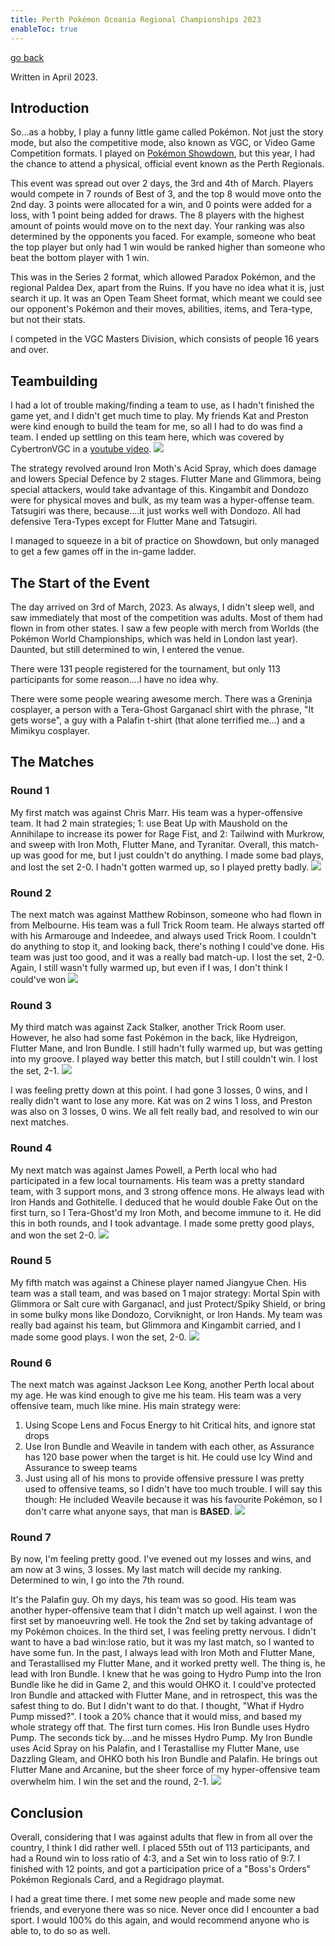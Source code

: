 ```yaml
---
title: Perth Pokémon Oceania Regional Championships 2023
enableToc: true
---
```

[go back](Writings/Writings.md)

Written in April 2023.

## Introduction

So...as a hobby, I play a funny little game called Pokémon. Not just the story mode, but also the competitive mode, also known as VGC, or Video Game Competition formats. I played on [Pokémon Showdown](https://play.pokemonshowdown.com), but this year, I had the chance to attend a physical, official event known as the Perth Regionals.

This event was spread out over 2 days, the 3rd and 4th of March. Players would compete in 7 rounds of Best of 3, and the top 8 would move onto the 2nd day. 3 points were allocated for a win, and 0 points were added for a loss, with 1 point being added for draws. The 8 players with the highest amount of points would move on to the next day. Your ranking was also determined by the opponents you faced. For example, someone who beat the top player but only had 1 win would be ranked higher than someone who beat the bottom player with 1 win.

This was in the Series 2 format, which allowed Paradox Pokémon, and the regional Paldea Dex, apart from the Ruins. If you have no idea what it is, just search it up. It was an Open Team Sheet format, which meant we could see our opponent's Pokémon and their moves, abilities, items, and Tera-type, but not their stats.

I competed in the VGC Masters Division, which consists of people 16 years and over.

## Teambuilding

I had a lot of trouble making/finding a team to use, as I hadn't finished the game yet, and I didn't get much time to play. My friends Kat and Preston were kind enough to build the team for me, so all I had to do was find a team. I ended up settling on this team here, which was covered by CybertronVGC in a [youtube video](https://www.youtube.com/watch?v=zvyGNSWsdPU).
![](writings%20images/vgc_thing.png)

The strategy revolved around Iron Moth's Acid Spray, which does damage and lowers Special Defence by 2 stages. Flutter Mane and Glimmora, being special attackers, would take advantage of this. Kingambit and Dondozo were for physical moves and bulk, as my team was a hyper-offense team. Tatsugiri was there, because....it just works well with Dondozo. All had defensive Tera-Types except for Flutter Mane and Tatsugiri. 


I managed to squeeze in a bit of practice on Showdown, but only managed to get a few games off in the in-game ladder. 

## The Start of the Event

The day arrived on 3rd of March, 2023. As always, I didn't sleep well, and saw immediately that most of the competition was adults. Most of them had flown in from other states. I saw a few people with merch from Worlds (the Pokémon World Championships, which was held in London last year). Daunted, but still determined to win, I entered the venue.

There were 131 people registered for the tournament, but only 113 participants for some reason....I have no idea why.

There were some people wearing awesome merch. There was a Greninja cosplayer, a person with a Tera-Ghost Garganacl shirt with the phrase, "It gets worse", a guy with a Palafin t-shirt (that alone terrified me...) and a Mimikyu cosplayer.

## The Matches

### Round 1

My first match was against Chris Marr. His team was a hyper-offensive team. It had 2 main strategies; 1: use Beat Up with Maushold on the Annihilape to increase its power for Rage Fist, and 2: Tailwind with Murkrow, and sweep with Iron Moth, Flutter Mane, and Tyranitar. Overall, this match-up was good for me, but I just couldn't do anything. I made some bad plays, and lost the set 2-0. I hadn't gotten warmed up, so I played pretty badly.
![](writings%20images/ChrisMarr.png)

### Round 2

The next match was against Matthew Robinson, someone who had flown in from Melbourne. His team was a full Trick Room team. He always started off with his Armarouge and Indeedee, and always used Trick Room. I couldn't do anything to stop it, and looking back, there's nothing I could've done. His team was just too good, and it was a really bad match-up. I lost the set, 2-0. Again, I still wasn't fully warmed up, but even if I was, I don't think I could've won
![](writings%20images/MatthewRobinson.png)

### Round 3

My third match was against Zack Stalker, another Trick Room user. However, he also had some fast Pokémon in the back, like Hydreigon, Flutter Mane, and Iron Bundle. I still hadn't fully warmed up, but was getting into my groove. I played way better this match, but I still couldn't win. I lost the set, 2-1.
![](writings%20images/ZackStalker.png)

I was feeling pretty down at this point. I had gone 3 losses, 0 wins, and I really didn't want to lose any more. Kat was on 2 wins 1 loss, and Preston was also on 3 losses, 0 wins. We all felt really bad, and resolved to win our next matches.

### Round 4

My next match was against James Powell, a Perth local who had participated in a few local tournaments. His team was a pretty standard team, with 3 support mons, and 3 strong offence mons. He always lead with Iron Hands and Gothitelle. I deduced that he would double Fake Out on the first turn, so I Tera-Ghost'd my Iron Moth, and become immune to it. He did this in both rounds, and I took advantage. I made some pretty good plays, and won the set 2-0.
![](writings%20images/JamesPowell.png)

### Round 5

My fifth match was against a Chinese player named Jiangyue Chen. His team was a stall team, and was based on 1 major strategy: Mortal Spin with Glimmora or Salt cure with Garganacl, and just Protect/Spiky Shield, or bring in some bulky mons like Dondozo, Corviknight, or Iron Hands. My team was really bad against his team, but Glimmora and Kingambit carried, and I made some good plays. I won the set, 2-0.
![](writings%20images/jiangyuechen.png)

### Round 6

The next match was against Jackson Lee Kong, another Perth local about my age. He was kind enough to give me his team. His team was a very offensive team, much like mine. His main strategy were:
1. Using Scope Lens and Focus Energy to hit Critical hits, and ignore stat drops
2. Use Iron Bundle and Weavile in tandem with each other, as Assurance has 120 base power when the target is hit. He could use Icy Wind and Assurance to sweep teams
3. Just using all of his mons to provide offensive pressure
I was pretty used to offensive teams, so I didn't have too much trouble. I will say this though: He included Weavile because it was his favourite Pokémon, so I don't carre what anyone says, that man is **BASED**.
![](writings%20images/JacksonLeeKong.png)

### Round 7

By now, I'm feeling pretty good. I've evened out my losses and wins, and am now at 3 wins, 3 losses. My last match will decide my ranking. Determined to win, I go into the 7th round.

It's the Palafin guy. Oh my days, his team was so good. His team was another hyper-offensive team that I didn't match up well against. I won the first set by manoeuvring well. He took the 2nd set by taking advantage of my Pokémon choices. In the third set, I was feeling pretty nervous. I didn't want to have a bad win:lose ratio, but it was my last match, so I wanted to have some fun. In the past, I always lead with Iron Moth and Flutter Mane, and Terastallised my Flutter Mane, and it worked pretty well. The thing is, he lead with Iron Bundle. I knew that he was going to Hydro Pump into the Iron Bundle like he did in Game 2, and this would OHKO it. I could've protected Iron Bundle and attacked with Flutter Mane, and in retrospect, this was the safest thing to do. But I didn't want to do that. I thought, "What if Hydro Pump missed?". I took a 20% chance that it would miss, and based my whole strategy off that. The first turn comes. His Iron Bundle uses Hydro Pump. The seconds tick by....and he misses Hydro Pump. My Iron Bundle uses Acid Spray on his Palafin, and I Terastallise my Flutter Mane, use Dazzling Gleam, and OHKO both his Iron Bundle and Palafin. He brings out Flutter Mane and Arcanine, but the sheer force of my hyper-offensive team overwhelm him. I win the set and the round, 2-1.
![](writings%20images/DimitriKoziaris.png)

## Conclusion

Overall, considering that I was against adults that flew in from all over the country, I think I did rather well. I placed 55th out of 113 participants, and had a Round win to loss ratio of 4:3, and a Set win to loss ratio of 9:7. I finished with 12 points, and got a participation price of a "Boss's Orders" Pokémon Regionals Card, and a Regidrago playmat. 

I had a great time there. I met some new people and made some new friends, and everyone there was so nice. Never once did I encounter a bad sport. I would 100% do this again, and would recommend anyone who is able to, to do so as well.